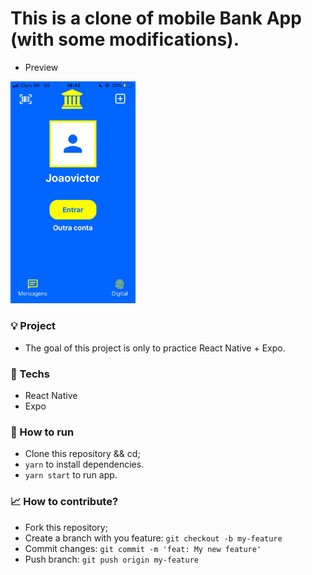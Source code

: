 # This is a clone of mobile Bank App (with some modifications).

- Preview
<img src="assets/myApp.jpg" alt="bank" width="200"/>

### 💡 Project 
- The goal of this project is only to practice React Native + Expo.

### 📱 Techs
- React Native
- Expo

### 🔨 How to run
- Clone this repository && cd;
- `yarn` to install dependencies.
- `yarn start` to run app.

### 📈 How to contribute?
- Fork this repository;
- Create a branch with you feature: `git checkout -b my-feature`
- Commit changes: `git commit -m 'feat: My new feature'`
- Push branch: `git push origin my-feature`

